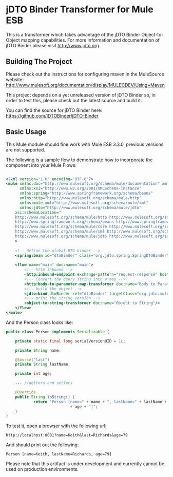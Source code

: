 jDTO Binder Transformer for Mule ESB
====================================

This is a transformer which takes advantage of the jDTO Binder Object-to-Object mapping capabilities. 
For more information and documentation of jDTO Binder please visit http://www.jdto.org.

Building The Project
--------------------

Please check out the instructions for configuring maven in the MuleSource website:  http://www.mulesoft.org/documentation/display/MULECDEV/Using+Maven

This project depends on a yet unreleased version of jDTO Binder so, in order to test this, please check out the latest source and build it.

You can find the source for jDTO Binder here: https://github.com/jDTOBinder/jDTO-Binder

Basic Usage
-----------

This Mule module should fine work with Mule ESB 3.3.0, previous versions are not supported.

The following is a sample flow to demonstrate how to incorporate the component into your Mule Flows:

```xml

<?xml version="1.0" encoding="UTF-8"?>
<mule xmlns:doc="http://www.mulesoft.org/schema/mule/documentation" xmlns="http://www.mulesoft.org/schema/mule/core"
      xmlns:xsi="http://www.w3.org/2001/XMLSchema-instance"
      xmlns:spring="http://www.springframework.org/schema/beans"
      xmlns:http="http://www.mulesoft.org/schema/mule/http"
      xmlns:mule-xml="http://www.mulesoft.org/schema/mule/xml"
      xmlns:jdto="http://www.mulesoft.org/schema/mule/jdto"
    xsi:schemaLocation="
    http://www.mulesoft.org/schema/mule/http http://www.mulesoft.org/schema/mule/http/current/mule-http.xsd 
    http://www.springframework.org/schema/beans http://www.springframework.org/schema/beans/spring-beans-3.0.xsd 
    http://www.mulesoft.org/schema/mule/core http://www.mulesoft.org/schema/mule/core/current/mule.xsd 
    http://www.mulesoft.org/schema/mule/xml http://www.mulesoft.org/schema/mule/xml/3.3/mule-xml.xsd 
    http://www.mulesoft.org/schema/mule/jdto http://www.mulesoft.org/schema/mule/jdto/current/mule-jdto.xsd"
    >
    
    <!-- define the global DTO binder -->
    <spring:bean id="dtoBinder" class="org.jdto.spring.SpringDTOBinder"></spring:bean>
    
    <flow name="main" doc:name="main">
    	<!-- http inbound -->
        <http:inbound-endpoint exchange-pattern="request-response" host="localhost" port="8081" doc:name="HTTP" mimeType="text/plain"/>
        <!-- Convert the query string into a map -->
        <http:body-to-parameter-map-transformer doc:name="Body to Parameter Map"/>
        <!-- build the object -->
        <jdto:bind dtoBinder-ref="dtoBinder" targetClass="org.jdto.mule.Person" />
        <!-- print the string version -->
        <object-to-string-transformer doc:name="Object to String"/>
    </flow>
</mule>

```

And the Person class looks like:

```java
public class Person implements Serializable {

    private static final long serialVersionUID = 1L;

    private String name;

    @Source("last")
    private String lastName;

    private int age;

    ... //getters and setters

    @Override
    public String toString() {
            return "Person [name=" + name + ", lastName=" + lastName + ", age="
                            + age + "]";
    }
}
```

To test it, open a browser with the following url:

    http://localhost:8081?name=Keith&last=Richards&age=79

And should print out the following:


    Person [name=Keith, lastName=Richards, age=79]


Please note that this artifact is under development and currently cannot be used on production environments.